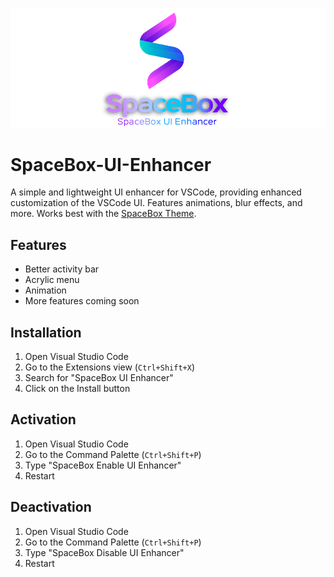 ![SpaceBox UI](https://github.com/amnweb/SpaceBox-UI-Enhancer/raw/HEAD/images/logo.png?raw=true&new=1) 

# SpaceBox-UI-Enhancer

A simple and lightweight UI enhancer for VSCode, providing enhanced customization of the VSCode UI. Features animations, blur effects, and more. Works best with the [SpaceBox Theme](https://marketplace.visualstudio.com/items?itemName=SpaceBox.spacebox-theme).


## Features

- Better activity bar
- Acrylic menu
- Animation
- More features coming soon
 

## Installation

1. Open Visual Studio Code
2. Go to the Extensions view (`Ctrl+Shift+X`)
3. Search for "SpaceBox UI Enhancer"
4. Click on the Install button


## Activation

1. Open Visual Studio Code
2. Go to the Command Palette (`Ctrl+Shift+P`)
3. Type "SpaceBox Enable UI Enhancer"
4. Restart


## Deactivation

1. Open Visual Studio Code
2. Go to the Command Palette (`Ctrl+Shift+P`)
3. Type "SpaceBox Disable UI Enhancer"
4. Restart
